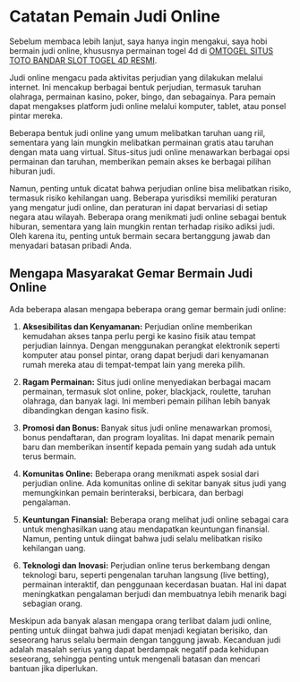 # Catatan Pemain Judi Online
Sebelum membaca lebih lanjut, saya hanya ingin mengakui, saya hobi bermain judi online, khususnya permainan togel 4d di [OMTOGEL SITUS TOTO BANDAR SLOT TOGEL 4D RESMI](https://redir.masterseo.site/lpomto).

Judi online mengacu pada aktivitas perjudian yang dilakukan melalui internet. Ini mencakup berbagai bentuk perjudian, termasuk taruhan olahraga, permainan kasino, poker, bingo, dan sebagainya. Para pemain dapat mengakses platform judi online melalui komputer, tablet, atau ponsel pintar mereka.

Beberapa bentuk judi online yang umum melibatkan taruhan uang riil, sementara yang lain mungkin melibatkan permainan gratis atau taruhan dengan mata uang virtual. Situs-situs judi online menawarkan berbagai opsi permainan dan taruhan, memberikan pemain akses ke berbagai pilihan hiburan judi.

Namun, penting untuk dicatat bahwa perjudian online bisa melibatkan risiko, termasuk risiko kehilangan uang. Beberapa yurisdiksi memiliki peraturan yang mengatur judi online, dan peraturan ini dapat bervariasi di setiap negara atau wilayah. Beberapa orang menikmati judi online sebagai bentuk hiburan, sementara yang lain mungkin rentan terhadap risiko adiksi judi. Oleh karena itu, penting untuk bermain secara bertanggung jawab dan menyadari batasan pribadi Anda.

## Mengapa Masyarakat Gemar Bermain Judi Online
Ada beberapa alasan mengapa beberapa orang gemar bermain judi online:

1. **Aksesibilitas dan Kenyamanan:** Perjudian online memberikan kemudahan akses tanpa perlu pergi ke kasino fisik atau tempat perjudian lainnya. Dengan menggunakan perangkat elektronik seperti komputer atau ponsel pintar, orang dapat berjudi dari kenyamanan rumah mereka atau di tempat-tempat lain yang mereka pilih.

2. **Ragam Permainan:** Situs judi online menyediakan berbagai macam permainan, termasuk slot online, poker, blackjack, roulette, taruhan olahraga, dan banyak lagi. Ini memberi pemain pilihan lebih banyak dibandingkan dengan kasino fisik.

3. **Promosi dan Bonus:** Banyak situs judi online menawarkan promosi, bonus pendaftaran, dan program loyalitas. Ini dapat menarik pemain baru dan memberikan insentif kepada pemain yang sudah ada untuk terus bermain.

4. **Komunitas Online:** Beberapa orang menikmati aspek sosial dari perjudian online. Ada komunitas online di sekitar banyak situs judi yang memungkinkan pemain berinteraksi, berbicara, dan berbagi pengalaman.

5. **Keuntungan Finansial:** Beberapa orang melihat judi online sebagai cara untuk menghasilkan uang atau mendapatkan keuntungan finansial. Namun, penting untuk diingat bahwa judi selalu melibatkan risiko kehilangan uang.

6. **Teknologi dan Inovasi:** Perjudian online terus berkembang dengan teknologi baru, seperti pengenalan taruhan langsung (live betting), permainan interaktif, dan penggunaan kecerdasan buatan. Hal ini dapat meningkatkan pengalaman berjudi dan membuatnya lebih menarik bagi sebagian orang.

Meskipun ada banyak alasan mengapa orang terlibat dalam judi online, penting untuk diingat bahwa judi dapat menjadi kegiatan berisiko, dan seseorang harus selalu bermain dengan tanggung jawab. Kecanduan judi adalah masalah serius yang dapat berdampak negatif pada kehidupan seseorang, sehingga penting untuk mengenali batasan dan mencari bantuan jika diperlukan.
